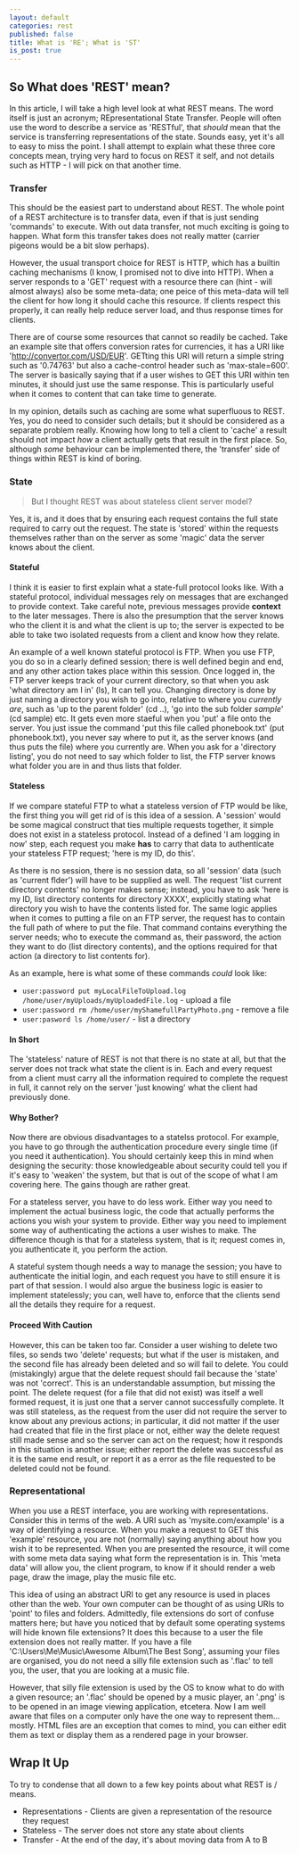 ```yaml
---
layout: default
categories: rest
published: false
title: What is 'RE'; What is 'ST'
is_post: true
---
```


## So What does 'REST' mean?

In this article, I will take a high level look at what REST means. 
The word itself is just an acronym; REpresentational State Transfer. 
People will often use the word to describe a service as 'RESTful', 
that *should* mean that the service is transferring representations of the state.
Sounds easy, yet it's all to easy to miss the point. 
I shall attempt to explain what these three core concepts mean, trying very hard to focus on REST it self, and not details such as HTTP - I will pick on that another time.

### Transfer

This should be the easiest part to understand about REST. 
The whole point of a REST architecture is to transfer data, even if that is just sending 'commands' to execute.
With out data transfer, not much exciting is going to happen.
What form this transfer takes does not really matter (carrier pigeons would be a bit slow perhaps).

However, the usual transport choice for REST is HTTP, which has a builtin caching mechanisms (I know, I promised not to dive into HTTP).
When a server responds to a 'GET' request with a resource there can (hint - will almost always) also be some meta-data; 
one peice of this meta-data will tell the client for how long it should cache this resource. 
If clients respect this properly, it can really help reduce server load, and thus response times for clients. 

There are of course some resources that cannot so readily be cached. 
Take an example site that offers conversion rates for currencies, it has a URI like 'http://convertor.com/USD/EUR'. 
GETting this URI will return a simple string such as '0.74763' but also a cache-control header such as 'max-stale=600'. 
The server is basically saying that if a user wishes to GET this URI within ten minutes, it should just use the same response.
This is particularly useful when it comes to content that can take time to generate.

In my opinion, details such as caching are some what superfluous to REST.
Yes, you do need to consider such details; but it should be considered as a separate problem really. 
Knowing how long to tell a client to 'cache' a result should not impact *how* a client actually gets that result in the first place.
So, although *some* behaviour can be implemented there,  the 'transfer' side of things within REST is kind of boring. 

### State

> But I thought REST was about stateless client server model?

Yes, it is, and it does that by ensuring each request contains the full state required to carry out the request.
The state is 'stored' within the requests themselves rather than on the server as some 'magic' data the server knows about the client. 

#### Stateful

I think it is easier to first explain what a state-full protocol looks like.
With a stateful protocol, individual messages rely on messages that are exchanged to provide context.
Take careful note, previous messages provide **context** to the later messages. 
There is also the presumption that the server knows who the client it is and what the client is up to; 
the server is expected to be able to take two isolated requests from a client and know how they relate.

An example of a well known stateful protocol is FTP. 
When you use FTP, you do so in a clearly defined session; 
there is well defined begin and end, and any other action takes place within this session. 
Once logged in, the FTP server keeps track of your current directory, so that when you ask 'what directory am I in' (ls), It can tell you. 
Changing directory is done by just naming a directory you wish to go into, relative to where you *currently are*, such as 'up to the parent folder' (cd ..), 'go into the sub folder *sample*' (cd sample) etc.
It gets even more staeful when you 'put' a file onto the server.
You just issue the command 'put this file called phonebook.txt' (put phonebook.txt), you never say where to put it, as the server knows (and thus puts the file) where you currently are. 
When you ask for a 'directory listing', you do not need to say which folder to list, the FTP server knows what folder you are in and thus lists that folder.

#### Stateless

If we compare stateful FTP to what a stateless version of FTP would be like, the first thing you will get rid of is this idea of a session. 
A 'session' would be some magical construct that ties multiple requests together, it simple does not exist in a stateless protocol.
Instead of a defined 'I am logging in now' step, each request you make **has** to carry that data to authenticate your stateless FTP request; 
'here is my ID, do this'. 

As there is no session, there is no session data, so all 'session' data (such as 'current flder') will have to be supplied as well.
The request 'list current directory contents' no longer makes sense; 
instead, you have to ask 'here is my ID, list directory contents for directory XXXX', explicitly stating what directory you wish to have the contents listed for.
The same logic applies when it comes to putting a file on an FTP server, the request has to contain the full path of where to put the file.
That command contains everything the server needs; who to execute the command as, their password, the action they want to do (list directory contents), and the options required for that action (a directory to list contents for).

As an example, here is what some of these commands *could* look like:
* `user:password put myLocalFileToUpload.log /home/user/myUploads/myUploadedFile.log` - upload a file
* `user:password rm /home/user/myShamefullPartyPhoto.png` - remove a file
* `user:pasword ls /home/user/` - list a directory

#### In Short

The 'stateless' nature of REST is not that there is no state at all, but that the server does not track what state the client is in. 
Each and every request from a client must carry all the information required to complete the request in full, 
it cannot rely on the server 'just knowing' what the client had previously done.

#### Why Bother?

Now there are obvious disadvantages to a statelss protocol. 
For example, you have to go through the authentication procedure every single time (if you need it authentication). 
You should certainly keep this in mind when designing the security: 
those knowledgeable about security could tell you if it's easy to 'weaken' the system, 
but that is out of the scope of what I am covering here.
The gains though are rather great. 

For a stateless server, you have to do less work.
Either way you need to implement the actual business logic, the code that actually performs the actions you wish your system to provide.
Either way you need to implement some way of authenticating the actions a user wishes to make.
The difference though is that for a stateless system, that is it; 
request comes in, you authenticate it, you perform the action.

A stateful system though needs a way to manage the session; 
you have to authenticate the initial login, and each request you have to still ensure it is part of that session.
I would also argue the business logic is easier to implement statelessly; 
you can, well have to, enforce that the clients send all the details they require for a request. 

#### Proceed With Caution

However, this can be taken too far. 
Consider a user wishing to delete two files, so sends two 'delete' requests; 
but what if the user is mistaken, and the second file has already been deleted and so will fail to delete.
You could (mistakingly) argue that the delete request should fail because the 'state' was not 'correct'.
This is an understandable assumption, but missing the point. 
The delete request (for a file that did not exist) was itself a well formed request, it is just one that a server cannot successfully complete. 
It was still stateless, as the request from the user did not require the server to know about any previous actions; 
in particular, it did not matter if the user had created that file in the first place or not, either way the delete request still made sense and so the server can act on the request; how it responds in this situation is another issue; 
either report the delete was successful as it is the same end result, or report it as a error as the file requested to be deleted could not be found.

### Representational

When you use a REST interface, you are working with representations. 
Consider this in terms of the web. 
A URI such as 'mysite.com/example' is a way of identifying a resource. 
When you make a request to GET this 'example' resource, you are not (normally) saying anything about how you wish it to be represented. 
When you are presented the resource, it will come with some meta data saying what form the representation is in. 
This 'meta data' will allow you, the client program, to know if it should render a web page, draw the image, play the music file etc.

This idea of using an abstract URI to get any resource is used in places other than the web.
Your own computer can be thought of as using URIs to 'point' to files and folders. 
Admittedly, file extensions do sort of confuse matters here; 
but have you noticed that by default some operating systems will hide known file extensions? 
It does this because to a user the file extension does not really matter. 
If you have a file 'C:\Users\Me\Music\Awesome Album\The Best Song', assuming your files are organised, you do not need a silly file extension such as '.flac' to tell you, the user, that you are looking at a music file.

However, that silly file extension is used by the OS to know what to do with a given resource;
an '.flac' should be opened by a music player, an '.png' is to be opened in an image viewing application, etcetera.
Now I am well aware that files on a computer only have the one way to represent them... mostly. 
HTML files are an exception that comes to mind, you can either edit them as text or display them as a rendered page in your browser.

## Wrap It Up

To try to condense that all down to a few key points about what REST is / means.

* Representations - Clients are given a representation of the resource they request
* Stateless - The server does not store any state about clients
* Transfer - At the end of the day, it's about moving data from A to B

